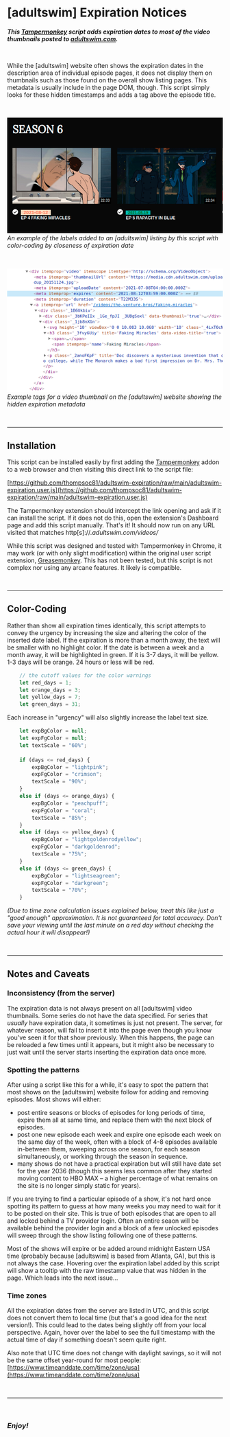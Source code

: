 # [adultswim] Expiration Notices
___This [Tampermonkey](https://tampermonkey.net) script adds expiration dates to most of the video thumbnails posted to [adultswim.com](https://adultswim.com).___

&nbsp;

While the [adultswim] website often shows the expiration dates in the description area of individual episode pages, it does not display them on thumbnails such as those found on the overall show listing pages.  This metadata is usually include in the page DOM, though.  This script simply looks for these hidden timestamps and adds a tag above the episode title.

&nbsp;

![Example expiration labels added to an adultswim.com listing](example_expiration_label.png)  
*An example of the labels added to an [adultswim] listing by this script with color-coding by closeness of expiration date*

&nbsp;

![Example tags for a video thumbnail on aduiltswim.com showing the expiration metadata](hidden_expiration_metadata.png)  
*Example tags for a video thumbnail on the [adultswim] website showing the hidden expiration metadata*

&nbsp;

---

## Installation

This script can be installed easily by first adding the [Tampermonkey](https://tampermonkey.net) addon to a web browser and then visiting this direct link to the script file:

[https://github.com/thompsoc81/adultswim-expiration/raw/main/adultswim-expiration.user.js](https://github.com/thompsoc81/adultswim-expiration/raw/main/adultswim-expiration.user.js)

The Tampermonkey extension should intercept the link opening and ask if it can install the script.  If it does not do this, open the extension's Dashboard page and add this script manually.  That's it!  It should now run on any URL visited that matches http[s]://*.adultswim.com/videos/*

While this script was designed and tested with Tampermonkey in Chrome, it may work (or with only slight modification) within the original user script extension, [Greasemonkey](https://greasespot.net).  This has not been tested, but this script is not complex nor using any arcane features.  It likely is compatible.

&nbsp;

---

## Color-Coding

Rather than show all expiration times identically, this script attempts to convey the urgency by increasing the size and altering the color of the inserted date label.  If the expiration is more than a month away, the text will be smaller with no highlight color.  If the date is between a week and a month away, it will be highlighted in green.  If it is 3-7 days, it will be yellow.  1-3 days will be orange.  24 hours or less will be red.

```javascript
    // the cutoff values for the color warnings
    let red_days = 1;
    let orange_days = 3;
    let yellow_days = 7;
    let green_days = 31;
```

Each increase in "urgency" will also slightly increase the label text size.

```javascript
    let expBgColor = null;
    let expFgColor = null;
    let textScale = "60%";
    
    if (days <= red_days) {
        expBgColor = "lightpink";
        expFgColor = "crimson";
        textScale = "90%";
    }
    else if (days <= orange_days) {
        expBgColor = "peachpuff";
        expFgColor = "coral";
        textScale = "85%";
    }
    else if (days <= yellow_days) {
        expBgColor = "lightgoldenrodyellow";
        expFgColor = "darkgoldenrod";
        textScale = "75%";
    }
    else if (days <= green_days) {
        expBgColor = "lightseagreen";
        expFgColor = "darkgreen";
        textScale = "70%";
    }
```

*(Due to time zone calculation issues explained below, treat this like just a "good enough" approximation.  It is not guaranteed for total accuracy.  Don't save your viewing until the last minute on a red day without checking the actual hour it will disappear!)*

&nbsp;

---

## Notes and Caveats

### Inconsistency (from the server)
The expiration data is not always present on all [adultswim] video thumbnails.  Some series do not have the data specified.  For series that _usually_ have expiration data, it sometimes is just not present.  The server, for whatever reason, will fail to insert it into the page even though you know you've seen it for that show previously.  When this happens, the page can be reloaded a few times until it appears, but it might also be necessary to just wait until the server starts inserting the expiration data once more.

### Spotting the patterns
After using a script like this for a while, it's easy to spot the pattern that most shows on the [adultswim] website follow for adding and removing episodes.  Most shows will either:

* post entire seasons or blocks of episodes for long periods of time, expire them all at same time, and replace them with the next block of episodes.
* post one new episode each week and expire one episode each week on the same day of the week, often with a block of 4-8 episodes available in-between them, sweeping across one season, for each season simultaneously, or working through the season in sequence.
* many shows do not have a practical expiration but will still have date set for the year 2036 (though this seems less common after they started moving content to HBO MAX &ndash; a higher percentage of what remains on the site is no longer simply static for years).

If you are trying to find a particular episode of a show, it's not hard once spotting its pattern to guess at how many weeks you may need to wait for it to be posted on their site.  This is true of both episodes that are open to all and locked behind a TV provider login.  Often an entire seaon will be available behind the provider login and a block of a few unlocked episodes will sweep through the show listing following one of these patterns.

Most of the shows will expire or be added around midnight Eastern USA time (probably because [adultswim] is based from Atlanta, GA), but this is not always the case.  Hovering over the expiration label added by this script will show a tooltip with the raw timestamp value that was hidden in the page.  Which leads into the next issue...

### Time zones
All the expiration dates from the server are listed in UTC, and this script does not convert them to local time (but that's a good idea for the next version!).  This could lead to the dates being slightly off from your local perspective.  Again, hover over the label to see the full timestamp with the actual time of day if something doesn't seem quite right.

Also note that UTC time does not change with daylight savings, so it will not be the same offset year-round for most people:  [https://www.timeanddate.com/time/zone/usa](https://www.timeanddate.com/time/zone/usa)

&nbsp;

---

&nbsp;

### *Enjoy!*
